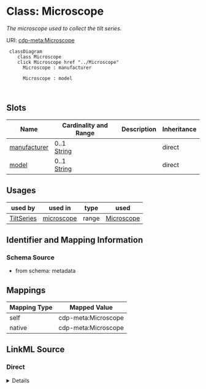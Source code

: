 

# Class: Microscope


_The microscope used to collect the tilt series._





URI: [cdp-meta:Microscope](metadataMicroscope)






```mermaid
 classDiagram
    class Microscope
    click Microscope href "../Microscope"
      Microscope : manufacturer
        
      Microscope : model
        
      
```




<!-- no inheritance hierarchy -->


## Slots

| Name | Cardinality and Range | Description | Inheritance |
| ---  | --- | --- | --- |
| [manufacturer](manufacturer.md) | 0..1 <br/> [String](String.md) |  | direct |
| [model](model.md) | 0..1 <br/> [String](String.md) |  | direct |





## Usages

| used by | used in | type | used |
| ---  | --- | --- | --- |
| [TiltSeries](TiltSeries.md) | [microscope](microscope.md) | range | [Microscope](Microscope.md) |






## Identifier and Mapping Information







### Schema Source


* from schema: metadata




## Mappings

| Mapping Type | Mapped Value |
| ---  | ---  |
| self | cdp-meta:Microscope |
| native | cdp-meta:Microscope |







## LinkML Source

<!-- TODO: investigate https://stackoverflow.com/questions/37606292/how-to-create-tabbed-code-blocks-in-mkdocs-or-sphinx -->

### Direct

<details>
```yaml
name: Microscope
description: The microscope used to collect the tilt series.
from_schema: metadata
attributes:
  manufacturer:
    name: manufacturer
    from_schema: metadata
    exact_mappings:
    - cdp-common:tiltseries_microscope_manufacturer
    alias: manufacturer
    owner: Microscope
    domain_of:
    - Camera
    - Microscope
    range: string
    inlined: true
    inlined_as_list: true
  model:
    name: model
    from_schema: metadata
    exact_mappings:
    - cdp-common:tiltseries_microscope_model
    alias: model
    owner: Microscope
    domain_of:
    - Camera
    - Microscope
    range: string
    inlined: true
    inlined_as_list: true

```
</details>

### Induced

<details>
```yaml
name: Microscope
description: The microscope used to collect the tilt series.
from_schema: metadata
attributes:
  manufacturer:
    name: manufacturer
    from_schema: metadata
    exact_mappings:
    - cdp-common:tiltseries_microscope_manufacturer
    alias: manufacturer
    owner: Microscope
    domain_of:
    - Camera
    - Microscope
    range: string
    inlined: true
    inlined_as_list: true
  model:
    name: model
    from_schema: metadata
    exact_mappings:
    - cdp-common:tiltseries_microscope_model
    alias: model
    owner: Microscope
    domain_of:
    - Camera
    - Microscope
    range: string
    inlined: true
    inlined_as_list: true

```
</details>